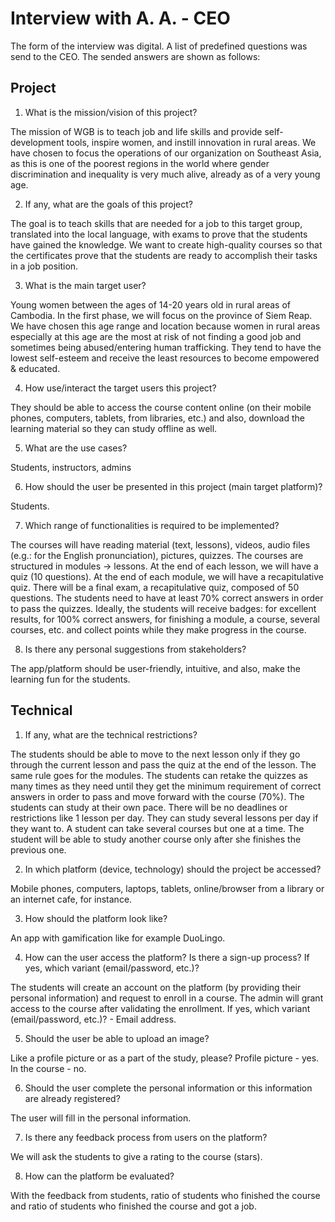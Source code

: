 # Interview with A. A. - CEO

The form of the interview was digital. A list of predefined questions was send to the CEO. The sended answers are shown as follows:

## Project
 
1. What is the mission/vision of this project?

The mission of WGB is to teach job and life skills and provide self-development tools, inspire women, and instill innovation in rural areas. We have chosen to focus the operations of our organization on Southeast Asia, as this is one of the poorest regions in the world where gender discrimination and inequality is very much alive, already as of a very young age.
 
2. If any, what are the goals of this project?

The goal is to teach skills that are needed for a job to this target group, translated into the local language, with exams to prove that the students have gained the knowledge. We want to create high-quality courses so that the certificates prove that the students are ready to accomplish their tasks in a job position.
 
3. What is the main target user?

Young women between the ages of 14-20 years old in rural areas of Cambodia. In the first phase, we will focus on the province of Siem Reap. We have chosen this age range and location because women in rural areas especially at this age are the most at risk of not finding a good job and sometimes being abused/entering human trafficking. They tend to have the lowest self-esteem and receive the least resources to become empowered & educated.
 
4. How use/interact the target users this project?

They should be able to access the course content online (on their mobile phones, computers, tablets, from libraries, etc.) and also, download the learning material so they can study offline as well.
 
5. What are the use cases?

Students, instructors, admins
 
6. How should the user be presented in this project (main target platform)?

Students.
 
7. Which range of functionalities is required to be implemented?

The courses will have reading material (text, lessons), videos, audio files (e.g.: for the English pronunciation), pictures, quizzes. The courses are structured in modules → lessons. At the end of each lesson, we will have a quiz (10 questions). At the end of each module, we will have a recapitulative quiz. There will be a final exam, a recapitulative quiz, composed of 50 questions. The students need to have at least 70% correct answers in order to pass the quizzes. Ideally, the students will receive badges: for excellent results, for 100% correct answers, for finishing a module, a course, several courses, etc. and collect points while they make progress in the course.
 
8. Is there any personal suggestions from stakeholders?

The app/platform should be user-friendly, intuitive, and also, make the learning fun for the students.
 
## Technical
 
1. If any, what are the technical restrictions?

The students should be able to move to the next lesson only if they go through the current lesson and pass the quiz at the end of the lesson. The same rule goes for the modules. The students can retake the quizzes as many times as they need until they get the minimum requirement of correct answers in order to pass and move forward with the course (70%).
The students can study at their own pace. There will be no deadlines or restrictions like 1 lesson per day. They can study several lessons per day if they want to.
A student can take several courses but one at a time. The student will be able to study another course only after she finishes the previous one.
 
2. In which platform (device, technology) should the project be accessed?

Mobile phones, computers, laptops, tablets, online/browser from a library or an internet cafe, for instance.
 
3. How should the platform look like?

An app with gamification like for example DuoLingo.
 
4. How can the user access the platform? Is there a sign-up process? If yes, which variant (email/password, etc.)?

The students will create an account on the platform (by providing their personal information) and request to enroll in a course. The admin will grant access to the course after validating the enrollment.
If yes, which variant (email/password, etc.)? - Email address.
 
5. Should the user be able to upload an image?

Like a profile picture or as a part of the study, please?
Profile picture - yes.
In the course - no.
 
6. Should the user complete the personal information or this information are already registered?

The user will fill in the personal information.
 
7. Is there any feedback process from users on the platform?

We will ask the students to give a rating to the course (stars).
 
8. How can the platform be evaluated?

With the feedback from students, ratio of students who finished the course and ratio of students who finished the course and got a job.
